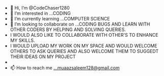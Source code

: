 - 👋 Hi, I’m @CodeChaser1280 
- 👀 I’m interested in ...CODING
- 🌱 I’m currently learning ...COMPUTER SCIENCE 
- 💞️ I’m looking to collaborate on ...CODING BUGS AND LEARN WITH OTHER CODERS BY HELPING AND SOLVING QUERIES.
- I WOULD ALSO LIKE TO COLLABORATE WITH OTHER'S TO ENHANCE MY SKILLS.
- I WOULD   UPLOAD MY WORK ON MY SPACE AND WOULD WELCOME OTHERS TO ASK QUERIES AND ALSO WELCOME THEM TO SUGGEDT THEIR IDEAS ON MY PROJECT
- 
- 📫 How to reach me ...muaazsaleem128@gmail.com 

<!---
CodeChaser1280/CodeChaser1280 is a ✨ special ✨ repository because its `README.md` (this file) appears on your GitHub profile.
You can click the Preview link to take a look at your changes.
--->
